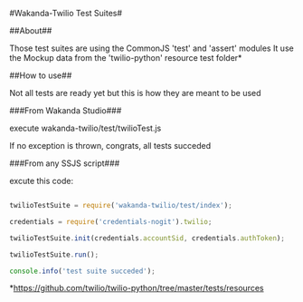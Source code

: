 #Wakanda-Twilio Test Suites#

##About##

Those test suites are using the CommonJS 'test' and 'assert' modules
It use the Mockup data from the 'twilio-python' resource test folder*

##How to use##

Not all tests are ready yet but this is how they are meant to be used

###From Wakanda Studio###

execute wakanda-twilio/test/twilioTest.js

If no exception is thrown, congrats, all tests succeded

###From any SSJS script###

excute this code:

```javascript

twilioTestSuite = require('wakanda-twilio/test/index');

credentials = require('credentials-nogit').twilio;

twilioTestSuite.init(credentials.accountSid, credentials.authToken);

twilioTestSuite.run();

console.info('test suite succeded');
```

*https://github.com/twilio/twilio-python/tree/master/tests/resources